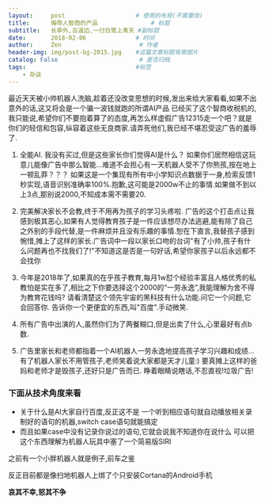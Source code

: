 ```yaml
---
layout:     post                    # 使用的布局(不需要改)
title:      侮辱人智商的产品               # 标题
subtitle:   长亭外,古道边,一行白鹭上青天 #副标题
date:       2018-02-06              # 时间
author:     Zen                      # 作者
header-img: img/post-bg-2015.jpg    #这篇文章标题背景图片
catalog: False                       # 是否归档
tags:                               #标签
    - 杂谈
---
```


最近天天被小帅机器人洗脑,趁着还没改变思想的时候,发出来给大家看看,如果不出意外的话,这又将会是一个骗一波钱就跑的所谓AI产品
已经买了这个智商收税机的,我只能说,希望你们不要抱着算了的态度,再怎么样虚假广告12315走一个吧？就是你们的轻信和包容,纵容着这些无良商家.请弄死他们,我已经不堪忍受这广告的羞辱了.
1. 全能AI.
我没有买过,但是这些家长你们觉得AI是什么？
如果你们居然相信这玩意儿能像广告中那么智能...难道不会担心有一天机器人受不了你熊孩,按在地上一顿乱莽？？？
如果这是一个集现有所有中小学知识点数据于一身,检索反馈1秒实现,语音识别准确率100%.抱歉,这可能是2000w不止的事情.如果做不到以上3点,那别说2000,不知成本需不需要20.

2. 完美解决家长不会教,终于不用再为孩子的学习头疼啦.
广告的这个打击点让我感到极其恶心,如果有人觉得教育孩子是一件应该想尽办法逃避,能有除了自己之外别的手段代替,是一件麻烦并且没有乐趣的事情.恕在下直言,我替孩子感到惋惜,摊上了这样的家长.广告词中一段以家长口吻的台词"有了小帅,孩子有什么问题再也不找我们了!"不知道这是否是一句好话,希望你家孩子以后永远都不会找你

3. 今年是2018年了,如果真的在乎孩子教育,每月1w怼个经验丰富且人格优秀的私教怕是实在多了,相比之下你要选择这个2000的“一劳永逸”,我能理解为舍不得为教育花钱吗?
请看清楚这个领先宇宙的黑科技有什么功能.问它一个问题,它会回答你.
告诉你一个更便宜的东西,叫"百度".手动微笑.

4. 所有广告中出演的人,虽然你们为了两餐糊口,但是出卖了什么,心里最好有点b数.

5. 广告里家长和老师都指着一个AI机器人一劳永逸地提高孩子学习兴趣和成绩...
有了机器人家长不用管孩子,老师笑着说大家都是天才儿童:)
要真摊上这样的爸妈和老师才是毁孩子,还好只是广告而已.
睁着眼睛说瞎话,不忍直视!垃圾广告!

### 下面从技术角度来看

+ 关于什么是AI大家自行百度,反正这不是
一个听到相应语句就自动播放相关录制好的语句的机器,switch case语句就能搞定
+ 而且如果case中没有记录你说过的语句,它就会说我不知道你在说什么
可以把这个东西理解为机器人玩具中塞了一个简易版SIRI

之前有一个小胖机器人就是例子,前车之鉴

反正目前都是像扫地机器人上绑了个只安装Cortana的Android手机

**哀其不幸,怒其不争**
